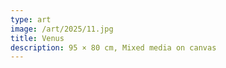 ```yaml
---
type: art
image: /art/2025/11.jpg
title: Venus
description: 95 × 80 cm, Mixed media on canvas
---
```

